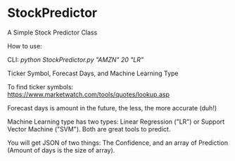 # StockPredictor
A Simple Stock Predictor Class

How to use: 

CLI: _python StockPredictor.py "AMZN" 20 "LR"_

Ticker Symbol, Forecast Days, and Machine Learning Type

To find ticker symbols: https://www.marketwatch.com/tools/quotes/lookup.asp

Forecast days is amount in the future, the less, the more accurate (duh!)

Machine Learning type has two types: Linear Regression ("LR") or Support Vector Machine ("SVM"). 
Both are great tools to predict.

You will get JSON of two things: The Confidence, and an array of Prediction (Amount of days is the size of array).
